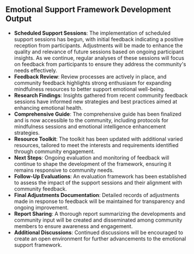 

## Emotional Support Framework Development Output

- **Scheduled Support Sessions**: The implementation of scheduled support sessions has begun, with initial feedback indicating a positive reception from participants. Adjustments will be made to enhance the quality and relevance of future sessions based on ongoing participant insights. As we continue, regular analyses of these sessions will focus on feedback from participants to ensure they address the community's needs effectively.
- **Feedback Review**: Review processes are actively in place, and community feedback highlights strong enthusiasm for expanding mindfulness resources to better support emotional well-being.
- **Research Findings**: Insights gathered from recent community feedback sessions have informed new strategies and best practices aimed at enhancing emotional health.
- **Comprehensive Guide**: The comprehensive guide has been finalized and is now accessible to the community, including protocols for mindfulness sessions and emotional intelligence enhancement strategies.
- **Resource Toolkit**: The toolkit has been updated with additional varied resources, tailored to meet the interests and requirements identified through community engagement.
- **Next Steps**: Ongoing evaluation and monitoring of feedback will continue to shape the development of the framework, ensuring it remains responsive to community needs.
- **Follow-Up Evaluations**: An evaluation framework has been established to assess the impact of the support sessions and their alignment with community feedback.
- **Final Adjustments Documentation**: Detailed records of adjustments made in response to feedback will be maintained for transparency and ongoing improvement.
- **Report Sharing**: A thorough report summarizing the developments and community input will be created and disseminated among community members to ensure awareness and engagement.
- **Additional Discussions**: Continued discussions will be encouraged to create an open environment for further advancements to the emotional support framework.